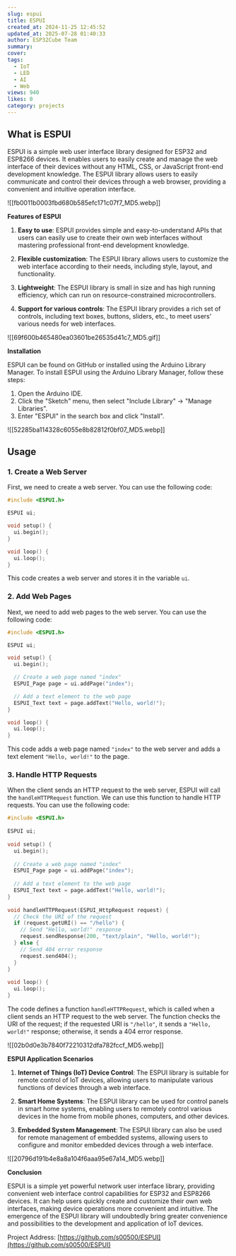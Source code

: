 ```yaml
---
slug: espui
title: ESPUI
created_at: 2024-11-25 12:45:52
updated_at: 2025-07-28 01:40:33
author: ESP32Cube Team
summary: 
cover:
tags:
  - IoT
  - LED
  - AI
  - Web
views: 940
likes: 0
category: projects
---
```


## What is ESPUI

ESPUI is a simple web user interface library designed for ESP32 and ESP8266 devices. It enables users to easily create and manage the web interface of their devices without any HTML, CSS, or JavaScript front-end development knowledge. The ESPUI library allows users to easily communicate and control their devices through a web browser, providing a convenient and intuitive operation interface.

![[fb0011b0003fbd680b585efc171c07f7_MD5.webp]]

**Features of ESPUI**

1. **Easy to use**: ESPUI provides simple and easy-to-understand APIs that users can easily use to create their own web interfaces without mastering professional front-end development knowledge.

2. **Flexible customization**: The ESPUI library allows users to customize the web interface according to their needs, including style, layout, and functionality.

3. **Lightweight**: The ESPUI library is small in size and has high running efficiency, which can run on resource-constrained microcontrollers.

4. **Support for various controls**: The ESPUI library provides a rich set of controls, including text boxes, buttons, sliders, etc., to meet users' various needs for web interfaces.

![[69f600b465480ea03601be26535d41c7_MD5.gif]]

**Installation**

ESPUI can be found on GitHub or installed using the Arduino Library Manager. To install ESPUI using the Arduino Library Manager, follow these steps:

1. Open the Arduino IDE.
2. Click the "Sketch" menu, then select "Include Library" -> "Manage Libraries".
3. Enter "ESPUI" in the search box and click "Install".

![[52285ba114328c6055e8b82812f0bf07_MD5.webp]]

## Usage

### 1. Create a Web Server

First, we need to create a web server. You can use the following code:

```cpp
#include <ESPUI.h>

ESPUI ui;

void setup() {
  ui.begin();
}

void loop() {
  ui.loop();
}
```

This code creates a web server and stores it in the variable `ui`.

### 2. Add Web Pages

Next, we need to add web pages to the web server. You can use the following code:

```cpp
#include <ESPUI.h>

ESPUI ui;

void setup() {
  ui.begin();

  // Create a web page named "index"
  ESPUI_Page page = ui.addPage("index");

  // Add a text element to the web page
  ESPUI_Text text = page.addText("Hello, world!");
}

void loop() {
  ui.loop();
}
```

This code adds a web page named `"index"` to the web server and adds a text element `"Hello, world!"` to the page.

### 3. Handle HTTP Requests

When the client sends an HTTP request to the web server, ESPUI will call the `handleHTTPRequest` function. We can use this function to handle HTTP requests. You can use the following code:

```cpp
#include <ESPUI.h>  
  
ESPUI ui;  
  
void setup() {  
  ui.begin();  
  
  // Create a web page named "index"
  ESPUI_Page page = ui.addPage("index");  
  
  // Add a text element to the web page
  ESPUI_Text text = page.addText("Hello, world!");  
}  
  
void handleHTTPRequest(ESPUI_HttpRequest request) {  
  // Check the URI of the request
  if (request.getURI() == "/hello") {  
    // Send "Hello, world!" response
    request.sendResponse(200, "text/plain", "Hello, world!");  
  } else {  
    // Send 404 error response
    request.send404();  
  }  
}  
  
void loop() {  
  ui.loop();  
}
```

The code defines a function `handleHTTPRequest`, which is called when a client sends an HTTP request to the web server. The function checks the URI of the request; if the requested URI is `"/hello"`, it sends a `"Hello, world!"` response; otherwise, it sends a 404 error response.

![[02b0d0e3b7840f72210312dfa782fccf_MD5.webp]]

**ESPUI Application Scenarios**

1. **Internet of Things (IoT) Device Control**: The ESPUI library is suitable for remote control of IoT devices, allowing users to manipulate various functions of devices through a web interface.

2. **Smart Home Systems**: The ESPUI library can be used for control panels in smart home systems, enabling users to remotely control various devices in the home from mobile phones, computers, and other devices.

3. **Embedded System Management**: The ESPUI library can also be used for remote management of embedded systems, allowing users to configure and monitor embedded devices through a web interface.

![[20796d191b4e8a8a104f6aaa95e67a14_MD5.webp]]

**Conclusion**

ESPUI is a simple yet powerful network user interface library, providing convenient web interface control capabilities for ESP32 and ESP8266 devices. It can help users quickly create and customize their own web interfaces, making device operations more convenient and intuitive. The emergence of the ESPUI library will undoubtedly bring greater convenience and possibilities to the development and application of IoT devices.

Project Address: [https://github.com/s00500/ESPUI](https://github.com/s00500/ESPUI)
